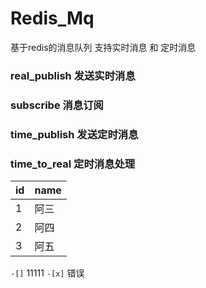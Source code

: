 # Redis_Mq
基于redis的消息队列
支持实时消息 和 定时消息

### real_publish 发送实时消息

### subscribe 消息订阅

### time_publish 发送定时消息

### time_to_real 定时消息处理


|id|name|
|---|---|
|1|阿三|
|2|阿四|
|3|阿五|


`-[]` 11111
`-[x]` 错误
